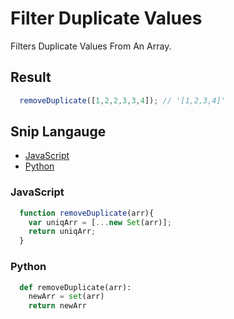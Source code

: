 # Filter Duplicate Values
Filters Duplicate Values From An Array.

## Result
```js
  removeDuplicate([1,2,2,3,3,4]); // '[1,2,3,4]'
```

## Snip Langauge
* [JavaScript](#javascript)
* [Python](#python)

### JavaScript
```js
  function removeDuplicate(arr){
    var uniqArr = [...new Set(arr)];
    return uniqArr;
  }
```
### Python
```python
  def removeDuplicate(arr):
    newArr = set(arr)
    return newArr
```

